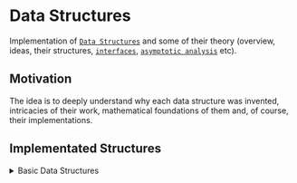 # Data Structures
Implementation of [`Data Structures`](https://en.wikipedia.org/wiki/Data_structure) and some of their theory (overview, ideas, their structures, [`interfaces`](https://en.wikipedia.org/wiki/Interface_(computing)), [`asymptotic analysis`](https://en.wikipedia.org/wiki/Asymptotic_analysis#:~:text=In%20mathematical%20analysis%2C%20asymptotic%20analysis,as%20n%20becomes%20very%20large.) etc).

## Motivation
The idea is to deeply understand why each data structure was invented, intricacies of their work, mathematical foundations of them and, of course, their implementations.

## Implementated Structures
<details>
  <summary>Basic Data Structures</summary>

  1. [`Stack`](https://en.wikipedia.org/wiki/Stack_(abstract_data_type))
  2. [`Vector`](https://en.wikipedia.org/wiki/Dynamic_array)
</details>
